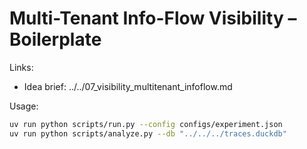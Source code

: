 
# Multi-Tenant Info-Flow Visibility – Boilerplate

Links:
- Idea brief: ../../07_visibility_multitenant_infoflow.md

Usage:
```bash
uv run python scripts/run.py --config configs/experiment.json
uv run python scripts/analyze.py --db "../../../traces.duckdb"
```
